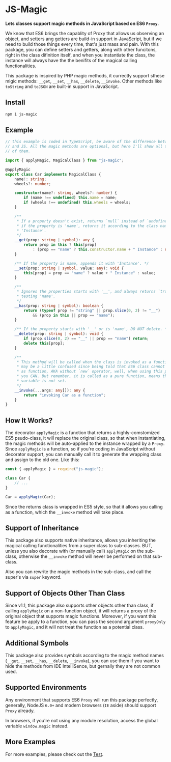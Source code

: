 # JS-Magic

**Lets classes support magic methods in JavaScript based on ES6 `Proxy`.**

We know that ES6 brings the capablity of Proxy that allows us observing an 
object, and setters ang getters are build-in support in JavaScript, but if we 
need to build those things every time, that's just mass and pain. With this 
package, you can define setters and getters, along with other funcitons, right 
in the class difinition itself, and when you instantiate the class, the instance
will always have the the benifits of the magical calling functionalities.

This package is inspired by PHP magic methods, it currectly support sthese migic 
methods: `__get`, `__set`, `__has`, `__delete`, `__invoke`. Other methods like 
`toString` and `toJSON` are built-in support in JavaScript.

## Install

```sh
npm i js-magic
```

## Example

```typescript
// this example is coded in TypeScript, be aware of the difference between TS 
// and JS. All the magic methods are optional, but here I'll show all the usage 
// of them.

import { applyMagic, MagicalClass } from "js-magic";

@applyMagic
export class Car implements MagicalClass {
    name!: string;
    wheels?: number;

    constructor(name?: string, wheels?: number) {
        if (name !== undefined) this.name = name;
        if (wheels !== undefined) this.wheels = wheels;
    }

    /**
     * If a property doesn't exist, returns `null` instead of `undefined`, and 
     * if the property is 'name', returns it according to the class name plus 
     * 'Instance'. 
     */
    __get(prop: string | symbol): any {
        return prop in this ? this[prop]
            : (prop == "name" ? this.constructor.name + " Instance" : null);
    }

    /** If the property is name, appends it with 'Instance'. */
    __set(prop: string | symbol, value: any): void {
        this[prop] = prop == "name" ? value + " Instance" : value;
    }

    /**
     * Ignores the properties starts with '__', and always returns `true` when 
     * testing 'name'.
     */
    __has(prop: string | symbol): boolean {
        return (typeof prop != "string" || prop.slice(0, 2) != "__")
            && (prop in this || prop == "name");
    }

    /** If the property starts with '__' or is 'name', DO NOT delete. */
    __delete(prop: string | symbol): void {
        if (prop.slice(0, 2) == "__" || prop == "name") return;
        delete this[prop];
    }

    /**
     * This method will be called when the class is invoked as a function. You 
     * may be a little confused since being told that ES6 class cannot be called
     * as function, AKA without `new` operator, well, when using this package, 
     * you CAN. But remember, it is called as a pure function, means the `this` 
     * variable is not set.
     */
    __invoke(...args: any[]): any {
        return "invoking Car as a function";
    }
}
```

## How It Works?

The decorator `applyMagic` is a function that returns a highly-comstomized ES5 
psudo-class, it will replace the original class, so that when instantiating, the 
magic methods will be auto-applied to the instance wrapped by a `Proxy`. Since 
`applyMagic` is a function, so if you're coding in JavaScript without decorator
support, you can manually call it to generate the wrapping class and assign to 
the old one. Like this:

```javascript
const { applyMagic } = require("js-magic");

class Car {
    // ...
}

Car = applyMagic(Car);
```

Since the returns class is wrapped in ES5 style, so that it allows you calling 
as a function, which the `__invoke` method will take place.

## Support of Inheritance

This package also supports native inheritance, allows you inheriting the magical
calling functionalities from a super class to sub-classes. BUT, unless you also
decorate with (or manually call) `applyMagic` on the sub-class, otherwise 
the `__invoke` method will never be performed on that sub-class.

Also you can rewrite the magic methods in the sub-class, and call the super's 
via `super` keyword.

## Support of Objects Other Than Class

Since v1.1, this package also supports other objects other than class, if
calling `applyMagic` on a non-function object, it will returns a proxy of the
original object that supports magic functions. Moreover, if you want this
feature be apply to a function, you can pass the second argument `proxyOnly` to
`applyMagic`, and it will not treat the function as a potential class. 

## Additional Symbols

This package also provides symbols according to the magic method names (`__get`, 
`__set`, `__has`, `__delete`, `__invoke`), you can use them if you want to hide 
the methods from IDE IntelliSence, but gernally they are not common used.

## Supported Environments

Any environment that supports ES6 `Proxy` will run this package perfectly, 
generally, NodeJS `6.0+` and modern browsers (`IE` aside) should support `Proxy`
already.

In browsers, if you're not using any module resolution, access the global 
variable `window.magic` instead.

## More Examples

For more examples, please check out the [Test](./test.js).